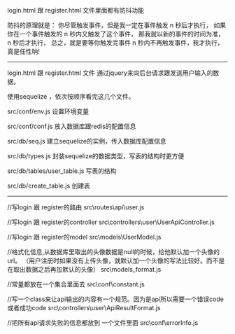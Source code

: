 login.html 跟 register.html 文件里面都有防抖功能


防抖的原理就是：
你尽管触发事件，但是我一定在事件触发 n 秒后才执行，
如果你在一个事件触发的 n 秒内又触发了这个事件，
那我就以新的事件的时间为准，n 秒后才执行，
总之，就是要等你触发完事件 n 秒内不再触发事件，我才执行，真是任性呐!

------------------------------------------------------------------------------





login.html 跟 register.html 文件
通过jquery来向后台请求跟发送用户输入的数据。





使用sequelize ，依次按顺序看完这几个文件。

src/conf/env.js             设置环境变量

src/conf/conf.js            放入数据库跟redis的配置信息

src/db/seq.js               建立sequelize的实例，传入数据库配置信息

src/db/types.js              封装sequelize的数据类型，写表的结构时更方便

src/db/tables/user_table.js  写表的结构

src/db/create_table.js        创建表

------------------------------------------------------

//写login 跟 register的路由
src\routes\api\user.js


//写login 跟 register的controller
src\controllers\user\UserApiController.js


//写login 跟 register的model
src\models\UserModel.js


//格式化信息,从数据库里取出的头像数据是null的时候，给他默认加一个头像的url。
  （用户注册时如果没有上传头像，就默认加一个头像的写法比较好。而不是在取出数据之后再加默认的头像）
src\models\_format.js


//常量都放在一个集合里面去
src\conf\constant.js


//写一个class来让api输出的内容有一个规范。因为是api所以需要一个错误code或者成功code
src\controllers\user\ApiResultFormat.js


//把所有api请求失败的信息都放到 一个文件里面
src\conf\errorInfo.js

